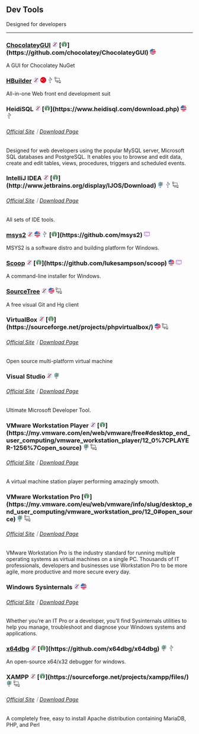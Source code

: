 ## Dev Tools

Designed for developers

---

### [ChocolateyGUI](https://chocolatey.github.io/ChocolateyGUI) ![](../assets/free.png) [![](../assets/open-source-icon.png "Apache 2.0@GitHub: https://github.com/chocolatey/ChocolateyGUI")](https://github.com/chocolatey/ChocolateyGUI) ![](../assets/united-states.png)

A GUI for Chocolatey NuGet

### [HBuilder](http://dcloud.io/) ![](../assets/free.png) ![](../assets/china.png) ![](../assets/usb.png) ![](../assets/multi_platform.png)

All-in-one Web front end development suit

### HeidiSQL ![](../assets/free.png) [![](../assets/open-source-icon.png "GPL@heidisql.com: https://www.heidisql.com/download.php")](https://www.heidisql.com/download.php) ![](../assets/united-states.png) ![](../assets/usb.png)

###### [Official Site](https://www.heidisql.com/)｜[Download Page](https://www.heidisql.com/download.php)

Designed for web developers using the popular MySQL server, Microsoft SQL databases and PostgreSQL. It enables you to browse and edit data, create and edit tables, views, procedures, triggers and scheduled events.

### IntelliJ IDEA ![](../assets/free.png) [![](../assets/open-source-icon.png "Apache 2.0@jetbrains.org: http://www.jetbrains.org/display/IJOS/Download")](http://www.jetbrains.org/display/IJOS/Download) ![](../assets/earth-globe.png) ![](../assets/usb.png) ![](../assets/multi_platform.png)

###### [Official Site](https://www.jetbrains.com/idea/)｜[Download Page](https://www.jetbrains.com/idea/download)

All sets of IDE tools.

### [msys2](http://www.msys2.org/) ![](../assets/free.png) ![](../assets/united-states.png) ![](../assets/usb.png) [![](../assets/open-source-icon.png "BSD 3-clause@GitHub: https://github.com/msys2, https://github.com/Alexpux")](https://github.com/msys2) ![](../assets/command-line.png)

MSYS2 is a software distro and building platform for Windows.

### [Scoop](http://scoop.sh/) ![](../assets/free.png) [![](../assets/open-source-icon.png "The Unlicense@GitHub: https://github.com/lukesampson/scoop")](https://github.com/lukesampson/scoop) ![](../assets/united-states.png) ![](../assets/command-line.png)

A command-line installer for Windows.

### [SourceTree](https://www.sourcetreeapp.com/) ![](../assets/free.png) ![](../assets/united-states.png) ![](../assets/multi_platform.png)

A free visual Git and Hg client

### VirtualBox ![](../assets/free.png) [![](../assets/open-source-icon.png "GPL 2.0@SourceForge: https://sourceforge.net/projects/phpvirtualbox/")](https://sourceforge.net/projects/phpvirtualbox/) ![](../assets/united-states.png) ![](../assets/multi_platform.png)

###### [Official Site](https://www.virtualbox.org/)｜[Download Page](https://www.virtualbox.org/wiki/Downloads)

Open source multi-platform virtual machine

### Visual Studio ![](../assets/free.png) ![](../assets/earth-globe.png)

###### [Official Site](https://www.visualstudio.com/)｜[Download Page](https://www.visualstudio.com/downloads/)

Ultimate Microsoft Developer Tool.

### VMware Workstation Player ![](../assets/free.png) [![](../assets/open-source-icon.png "30+ LICENSES@vmware.com: https://my.vmware.com/en/web/vmware/free#desktop_end_user_computing/vmware_workstation_player/12_0%7CPLAYER-1256%7Copen_source")](https://my.vmware.com/en/web/vmware/free#desktop_end_user_computing/vmware_workstation_player/12_0%7CPLAYER-1256%7Copen_source) ![](../assets/earth-globe.png) ![](../assets/multi_platform.png)

###### [Official Site](https://www.vmware.com/)｜[Download Page](https://www.vmware.com/products/player/playerpro-evaluation.html)

A virtual machine station player performing amazingly smooth.

### VMware Workstation Pro [![](../assets/open-source-icon.png "30+ LICENSES@vmware.com: https://my.vmware.com/eu/web/vmware/info/slug/desktop_end_user_computing/vmware_workstation_pro/12_0#open_source")](https://my.vmware.com/eu/web/vmware/info/slug/desktop_end_user_computing/vmware_workstation_pro/12_0#open_source) ![](../assets/earth-globe.png) ![](../assets/multi_platform.png)
###### [Official Site](https://www.vmware.com/)｜[Download Page](https://www.vmware.com/go/downloadworkstation)

VMware Workstation Pro is the industry standard for running multiple operating systems as virtual machines on a single PC. Thousands of IT professionals, developers and businesses use Workstation Pro to be more agile, more productive and more secure every day.

### Windows Sysinternals ![](../assets/free.png) ![](../assets/united-states.png)

###### [Official Site](https://technet.microsoft.com/en-us/sysinternals/)｜[Download Page](https://technet.microsoft.com/en-us/bb545027)

Whether you’re an IT Pro or a developer, you’ll find Sysinternals utilities to help you manage, troubleshoot and diagnose your Windows systems and applications.

### [x64dbg](http://x64dbg.com) ![](../assets/free.png) [![](../assets/open-source-icon.png "GPL 3.0@GitHub: https://github.com/x64dbg/x64dbg")](https://github.com/x64dbg/x64dbg) ![](../assets/earth-globe.png) ![](../assets/usb.png)

An open-source x64/x32 debugger for windows.

### XAMPP ![](../assets/free.png) [![](../assets/open-source-icon.png "GPL@SourceForge: https://sourceforge.net/projects/xampp/files/")](https://sourceforge.net/projects/xampp/files/) ![](../assets/earth-globe.png) ![](../assets/multi_platform.png)

###### [Official Site](https://www.apachefriends.org/index.html#)｜[Download Page](https://www.apachefriends.org/download.html)

A completely free, easy to install Apache distribution containing MariaDB, PHP, and Perl

